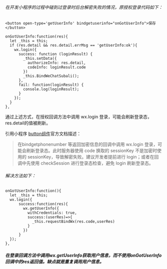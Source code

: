 ###### 在开发小程序的过程中碰到过登录时后台解密失败的情况，原授权登录代码如下：

```
<button open-type='getUserInfo' bindgetuserinfo="onGotUserInfo">保存</button>
```


```
onGotUserInfo:function(res){
  let _this = this;
  if (res.detail && res.detail.errMsg == 'getUserInfo:ok'){
    wx.login({
      success: function (loginResult) {
        _this.setData({ 
          authorizeInfo: res.detail,
          codeInfo: loginResult.code
        })
        _this.BindWeChatSubali();
      },
      fail: function(loginResult) {
        console.log(loginResult);
      }
    });
  }
},
```
通过上述方式，在授权回调方法中调用 wx.login 登录，可能会刷新登录态，res.detail的值被刷新。

引用小程序
[button组件](https://developers.weixin.qq.com/miniprogram/dev/component/button.html)官方文档描述：
> 在bindgetphonenumber 等返回加密信息的回调中调用 wx.login 登录，可能会刷新登录态。此时服务器使用 code 换取的 sessionKey 不是加密时使用的 sessionKey，导致解密失败。建议开发者提前进行 login；或者在回调中先使用 checkSession 进行登录态检查，避免 login 刷新登录态。

###### 解决方法如下：
```
onGotUserInfo:function(){
  let _this = this;
  wx.login({
      success:function(res){
        wx.getUserInfo({
          withCredentials: true,
          success:(userRes)=>{
            _this.requestBindWx(res.code,userRes)
          }
        })
      }
  });
},
```

##### 在登录回调方法中调用wx.getUserInfo获取用户信息，而不使用onGotUserInfo回调中的res返回值。缺点就是重复调用用户信息。